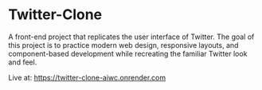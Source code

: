 # Twitter-Clone
A front-end project that replicates the user interface of Twitter. The goal of this project is to practice modern web design, responsive layouts, and component-based development while recreating the familiar Twitter look and feel.

Live at: https://twitter-clone-aiwc.onrender.com